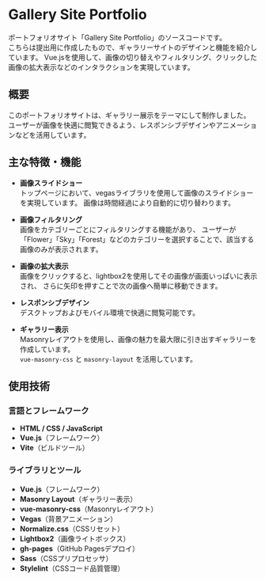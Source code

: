 # Gallery Site Portfolio

ポートフォリオサイト「Gallery Site Portfolio」のソースコードです。  
こちらは提出用に作成したもので、ギャラリーサイトのデザインと機能を紹介しています。
Vue.jsを使用して、画像の切り替えやフィルタリング、クリックした画像の拡大表示などのインタラクションを実現しています。

## 概要

このポートフォリオサイトは、ギャラリー展示をテーマにして制作しました。  
ユーザーが画像を快適に閲覧できるよう、レスポンシブデザインやアニメーションなどを活用しています。

## 主な特徴・機能

- **画像スライドショー**  
  トップページにおいて、vegasライブラリを使用して画像のスライドショーを実現しています。
  画像は時間経過により自動的に切り替わります。

- **画像フィルタリング**  
  画像をカテゴリーごとにフィルタリングする機能があり、
  ユーザーが「Flower」「Sky」「Forest」などのカテゴリーを選択することで、該当する画像のみが表示されます。

- **画像の拡大表示**  
  画像をクリックすると、lightbox2を使用してその画像が画面いっぱいに表示され、
  さらに矢印を押すことで次の画像へ簡単に移動できます。

- **レスポンシブデザイン**  
  デスクトップおよびモバイル環境で快適に閲覧可能です。

- **ギャラリー表示**  
  Masonryレイアウトを使用し、画像の魅力を最大限に引き出すギャラリーを作成しています。  
  `vue-masonry-css` と `masonry-layout` を活用しています。

## 使用技術

### 言語とフレームワーク

- **HTML / CSS / JavaScript**
- **Vue.js**（フレームワーク）
- **Vite**（ビルドツール）

### ライブラリとツール

- **Vue.js**（フレームワーク）
- **Masonry Layout**（ギャラリー表示）
- **vue-masonry-css**（Masonryレイアウト）
- **Vegas**（背景アニメーション）
- **Normalize.css**（CSSリセット）
- **Lightbox2**（画像ライトボックス）
- **gh-pages**（GitHub Pagesデプロイ）
- **Sass**（CSSプリプロセッサ）
- **Stylelint**（CSSコード品質管理）
